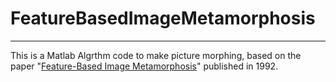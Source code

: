 # FeatureBasedImageMetamorphosis

------

This is a Matlab Algrthm code to make picture morphing, based on the paper "[Feature-Based Image Metamorphosis](http://www.cs.princeton.edu/courses/archive/fall00/cs426/papers/beier92.pdf)" published in 1992.
